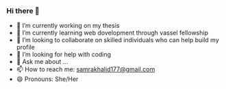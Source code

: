 ### Hi there 👋
- 🔭 I’m currently working on my thesis
- 🌱 I’m currently learning web dovelopment through vassel fellowship
- 👯 I’m looking to collaborate on skilled individuals who can help build my profile
- 🤔 I’m looking for help with coding
- 💬 Ask me about ...
- 📫 How to reach me: [samrakhalid177@gmail.com](samrakhalid177@gmail.com)
- 😄 Pronouns: She/Her

